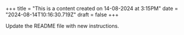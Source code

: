 +++
title = "This is a content created on 14-08-2024 at 3:15PM"
date = "2024-08-14T10:16:30.719Z"
draft = false
+++

  Update the README file with new instructions.
        